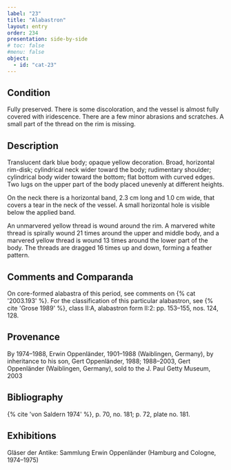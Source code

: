 ```yaml
---
label: "23"
title: "Alabastron"
layout: entry
order: 234
presentation: side-by-side
# toc: false
#menu: false 
object:
  - id: "cat-23"
---
```


## Condition

Fully preserved. There is some discoloration, and the vessel is almost fully covered with iridescence. There are a few minor abrasions and scratches. A small part of the thread on the rim is missing.

## Description

Translucent dark blue body; opaque yellow decoration. Broad, horizontal rim-disk; cylindrical neck wider toward the body; rudimentary shoulder; cylindrical body wider toward the bottom; flat bottom with curved edges. Two lugs on the upper part of the body placed unevenly at different heights.

On the neck there is a horizontal band, 2.3 cm long and 1.0 cm wide, that covers a tear in the neck of the vessel. A small horizontal hole is visible below the applied band.

An unmarvered yellow thread is wound around the rim. A marvered white thread is spirally wound 21 times around the upper and middle body, and a marvered yellow thread is wound 13 times around the lower part of the body. The threads are dragged 16 times up and down, forming a feather pattern.

## Comments and Comparanda

On core-formed alabastra of this period, see comments on {% cat '2003.193' %}. For the classification of this particular alabastron, see {% cite 'Grose 1989' %}, class II:A, alabastron form II:2: pp. 153–155, nos. 124, 128.

## Provenance

By 1974–1988, Erwin Oppenländer, 1901–1988 (Waiblingen, Germany), by inheritance to his son, Gert Oppenländer, 1988; 1988–2003, Gert Oppenländer (Waiblingen, Germany), sold to the J. Paul Getty Museum, 2003

## Bibliography

{% cite 'von Saldern 1974' %}, p. 70, no. 181; p. 72, plate no. 181.

## Exhibitions

Gläser der Antike: Sammlung Erwin Oppenländer (Hamburg and Cologne, 1974–1975)